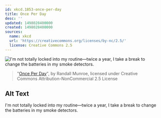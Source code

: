 ```yaml
---
id: xkcd.1853-once-per-day
title: Once Per Day
desc: ''
updated: 1498028400000
created: 1498028400000
sources:
  name: xkcd
  url: 'https://creativecommons.org/licenses/by-nc/2.5/'
  license: Creative Commons 2.5
---
```

![I'm not totally locked into my routine—twice a year, I take a break to change the batteries in my smoke detectors.](https://imgs.xkcd.com/comics/once_per_day.png)
> "[Once Per Day](https://xkcd.com/1853/)", by Randall Munroe, licensed under Creative Commons Attribution-NonCommercial 2.5 License

## Alt Text
I'm not totally locked into my routine—twice a year, I take a break to change the batteries in my smoke detectors.
